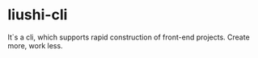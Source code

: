 # liushi-cli
It`s a cli, which supports rapid construction of front-end projects. Create more, work less.
